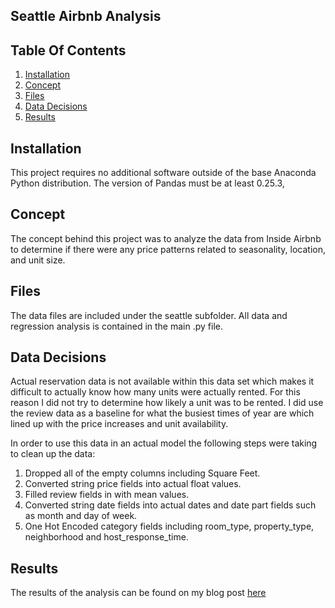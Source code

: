 ## Seattle Airbnb Analysis

## Table Of Contents

1. [Installation](#installation)
2. [Concept](#concept)
3. [Files](#files)
4. [Data Decisions](#decisions)
5. [Results](#results)


## Installation <a name=installation></a>

This project requires no additional software outside of the base Anaconda Python distribution.  The version of Pandas must be at least 0.25.3,

## Concept <a name=concept></a>

The concept behind this project was to analyze the data from Inside Airbnb to determine if there were any price patterns related to seasonality, location, and unit size.

## Files <a name=files></a>

The data files are included under the seattle subfolder.  All data and regression analysis is contained in the main .py file.

## Data Decisions <a name=decisions></a>

Actual reservation data is not available within this data set which makes it difficult to actually know how many units were actually rented.  For this reason I did not try to determine how likely a unit was to be rented.  I did use the review data as a baseline for what the busiest times of year are which lined up with the price increases and unit availability.

In order to use this data in an actual model the following steps were taking to clean up the data:

1. Dropped all of the empty columns including Square Feet.
2. Converted string price fields into actual float values.
3. Filled review fields in with mean values.
4. Converted string date fields into actual dates and date part fields such as month and day of week.
5. One Hot Encoded category fields including room_type, property_type, neighborhood and host_response_time.

## Results <a name=results></a>

The results of the analysis can be found on my blog post [here](https://medium.com/@bentyesu05/how-should-you-price-your-airbnb-in-seattle-5835190d0eb9)
